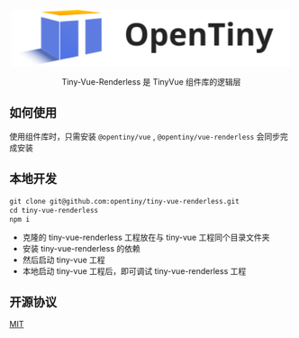 <p align="center">
  <a href="https://tinyuidesign.cloudbu.huawei.com/" target="_blank" rel="noopener noreferrer">
    <img alt="TinyVue Logo" src="./logo.svg" height="100" style="max-width:100%;">
  </a>
</p>

<p align="center">Tiny-Vue-Renderless 是 TinyVue 组件库的逻辑层 </p>
  
## 如何使用

使用组件库时，只需安装 `@opentiny/vue` , `@opentiny/vue-renderless` 会同步完成安装 

## 本地开发
```shell
git clone git@github.com:opentiny/tiny-vue-renderless.git
cd tiny-vue-renderless
npm i
```
- 克隆的 tiny-vue-renderless 工程放在与 tiny-vue 工程同个目录文件夹
- 安装 tiny-vue-renderless 的依赖
- 然后启动 tiny-vue 工程
- 本地启动 tiny-vue 工程后，即可调试 tiny-vue-renderless 工程

## 开源协议

[MIT](LICENSE)
